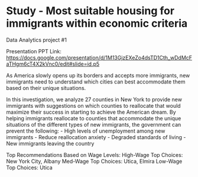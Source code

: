 # Study - Most suitable housing for immigrants within economic criteria  
Data Analytics project #1

Presentation PPT Link:
https://docs.google.com/presentation/d/1M13GjzEXeZo4dsTD1Cth_wDdMcFaTHgm6cT4X2kVnc0/edit#slide=id.p5

As America slowly opens up its borders and accepts more immigrants, new immigrants need to understand which cities can best accommodate them based on their unique situations.  	

In this investigation, we analyze 27 counties in New York to provide new immigrants with suggestions on which counties to reallocate that would maximize their success in starting to achieve the American dream.
By helping immigrants reallocate to counties that accommodate the unique situations of the different types of new immigrants, the government can prevent the following:
	- High levels of unemployment among new immigrants
	- Reduce reallocation anxiety 
	- Degraded standards of living 
	- New immigrants leaving the country	

Top Recommendations Based on Wage Levels:
High-Wage Top Choices: New York City, Albany
Med-Wage Top Choices: Utica, Elmira
Low-Wage Top Choices: Utica
